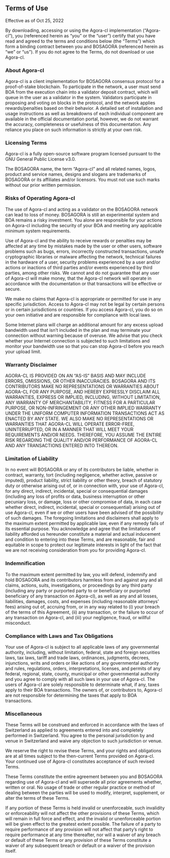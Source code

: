 ## Terms of Use

Effective as of Oct 25, 2022

By downloading, accessing or using the Agora-cl implementation (“Agora-cl”), you (referenced herein as “you” or the “user”) certify that you have read and agreed to the terms and conditions below (the “Terms”) which form a binding contract between you and BOSAGORA (referenced herein as “we” or “us”). If you do not agree to the Terms, do not download or use Agora-cl.

### About Agora-cl
Agora-cl is a client implementation for BOSAGORA consensus protocol for a proof-of-stake blockchain. To participate in the network, a user must send BOA from the execution chain into a validator deposit contract, which will queue in the user as a validator in the system. Validators participate in proposing and voting on blocks in the protocol, and the network applies rewards/penalties based on their behavior. A detailed set of installation and usage instructions as well as breakdowns of each individual component are available in the official documentation portal, however, we do not warrant the accuracy, completeness or usefulness of this documentation. Any reliance you place on such information is strictly at your own risk.

### Licensing Terms
Agora-cl is a fully open-source software program licensed pursuant to the GNU General Public License v3.0.

The BOSAGORA name, the term “Agora-cl” and all related names, logos, product and service names, designs and slogans are trademarks of BOSAGORA or its affiliates and/or licensors. You must not use such marks without our prior written permission.

### Risks of Operating Agora-cl
The use of Agora-cl and acting as a validator on the BOSAGORA network can lead to loss of money. BOSAGORA is still an experimental system and BOA remains a risky investment. You alone are responsible for your actions on Agora-cl including the security of your BOA and meeting any applicable minimum system requirements.

Use of Agora-cl and the ability to receive rewards or penalties may be affected at any time by mistakes made by the user or other users, software problems such as bugs, errors, incorrectly constructed transactions, unsafe cryptographic libraries or malware affecting the network, technical failures in the hardware of a user, security problems experienced by a user and/or actions or inactions of third parties and/or events experienced by third parties, among other risks. We cannot and do not guarantee that any user of Agora-cl will make money, that the Agora-cl network will operate in accordance with the documentation or that transactions will be effective or secure.

We make no claims that Agora-cl is appropriate or permitted for use in any specific jurisdiction. Access to Agora-cl may not be legal by certain persons or in certain jurisdictions or countries. If you access Agora-cl, you do so on your own initiative and are responsible for compliance with local laws.

Some Internet plans will charge an additional amount for any excess upload bandwidth used that isn’t included in the plan and may terminate your connection without warning because of overuse. We advise that you check whether your Internet connection is subjected to such limitations and monitor your bandwidth use so that you can stop Agora-cl before you reach your upload limit.

### Warranty Disclaimer
AGORA-CL IS PROVIDED ON AN “AS-IS” BASIS AND MAY INCLUDE ERRORS, OMISSIONS, OR OTHER INACCURACIES. BOSAGORA AND ITS CONTRIBUTORS MAKE NO REPRESENTATIONS OR WARRANTIES ABOUT AGORA-CL FOR ANY PURPOSE, AND HEREBY EXPRESSLY DISCLAIM ALL WARRANTIES, EXPRESS OR IMPLIED, INCLUDING, WITHOUT LIMITATION, ANY WARRANTY OF MERCHANTABILITY, FITNESS FOR A PARTICULAR PURPOSE, OR NON-INFRINGEMENT OR ANY OTHER IMPLIED WARRANTY UNDER THE UNIFORM COMPUTER INFORMATION TRANSACTIONS ACT AS ENACTED BY ANY STATE. WE ALSO MAKE NO REPRESENTATIONS OR WARRANTIES THAT AGORA-CL WILL OPERATE ERROR-FREE, UNINTERRUPTED, OR IN A MANNER THAT WILL MEET YOUR REQUIREMENTS AND/OR NEEDS. THEREFORE, YOU ASSUME THE ENTIRE RISK REGARDING THE QUALITY AND/OR PERFORMANCE OF AGORA-CL AND ANY TRANSACTIONS ENTERED INTO THEREON.

### Limitation of Liability
In no event will BOSAGORA or any of its contributors be liable, whether in contract, warranty, tort (including negligence, whether active, passive or imputed), product liability, strict liability or other theory, breach of statutory duty or otherwise arising out of, or in connection with, your use of Agora-cl, for any direct, indirect, incidental, special or consequential damages (including any loss of profits or data, business interruption or other pecuniary loss, or damage, loss or other compromise of data, in each case whether direct, indirect, incidental, special or consequential) arising out of use Agora-cl, even if we or other users have been advised of the possibility of such damages. The foregoing limitations and disclaimers shall apply to the maximum extent permitted by applicable law, even if any remedy fails of its essential purpose. You acknowledge and agree that the limitations of liability afforded us hereunder constitute a material and actual inducement and condition to entering into these Terms, and are reasonable, fair and equitable in scope to protect our legitimate interests in light of the fact that we are not receiving consideration from you for providing Agora-cl.

### Indemnification
To the maximum extent permitted by law, you will defend, indemnify and hold BOSAGORA and its contributors harmless from and against any and all claims, actions, suits, investigations, or proceedings by any third party (including any party or purported party to or beneficiary or purported beneficiary of any transaction on Agora-cl), as well as any and all losses, liabilities,
damages, costs, and expenses (including reasonable attorneys’ fees) arising out of, accruing from, or in any way related to (i) your breach of the terms of this Agreement, (ii) any transaction, or the failure to occur of any transaction on Agora-cl, and (iii) your negligence, fraud, or willful misconduct.

### Compliance with Laws and Tax Obligations
Your use of Agora-cl is subject to all applicable laws of any governmental authority, including, without limitation, federal, state and foreign securities laws, tax laws, tariff and trade laws, ordinances, judgments, decrees, injunctions, writs and orders or like actions of any governmental authority and rules, regulations, orders, interpretations, licenses, and permits of any federal,
regional, state, county, municipal or other governmental authority and you agree to comply with all such laws in your use of Agora-cl. The users of Agora-cl are solely responsible to determinate what, if any, taxes apply to their BOA transactions. The owners of, or contributors to, Agora-cl are not responsible for determining the taxes that apply to BOA transactions.

### Miscellaneous
These Terms will be construed and enforced in accordance with the laws of Switzerland as applied to agreements entered into and completely performed in Switzerland. You agree to the personal jurisdiction by and venue in Switzerland and waive any objection to such jurisdiction or venue.

We reserve the right to revise these Terms, and your rights and obligations are at all times subject to the then-current Terms provided on Agora-cl. Your continued use of Agora-cl constitutes acceptance of such revised Terms.

These Terms constitute the entire agreement between you and BOSAGORA regarding use of Agora-cl and will supersede all prior agreements whether, written or oral. No usage of trade or other regular practice or method of dealing between the parties will be used to modify, interpret, supplement, or alter the terms of these Terms.

If any portion of these Terms is held invalid or unenforceable, such invalidity or enforceability will not affect the other provisions of these Terms, which will remain in full force and effect, and the invalid or unenforceable portion will be given effect to the greatest extent possible. The failure of a party to require performance of any provision will not affect that party’s right to require performance at any time thereafter, nor will a waiver of any breach or default of these Terms or any provision of these Terms constitute a waiver of any subsequent breach or default or a waiver of the provision itself.